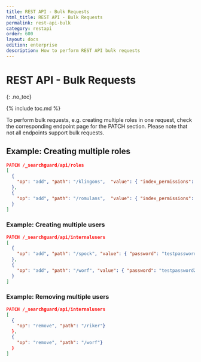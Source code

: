 ```yaml
---
title: REST API - Bulk Requests
html_title: REST API - Bulk Requests
permalink: rest-api-bulk
category: restapi
order: 600
layout: docs
edition: enterprise
description: How to perform REST API bulk requests
---
```

<!---
Copyright 2022 floragunn GmbH
-->

# REST API - Bulk Requests
{: .no_toc}

{% include toc.md %}

To perform bulk requests, e.g. creating multiple roles in one request, check the corresponding endpoint page for the PATCH section.
Please note that not all endpoints support bulk requests.

## Example: Creating multiple roles

```json
PATCH /_searchguard/api/roles
[ 
  { 
    "op": "add", "path": "/klingons",  "value": { "index_permissions": [...] } 
  },
  { 
    "op": "add", "path": "/romulans",  "value": { "index_permissions": [...] }
  }
]
``` 

### Example: Creating multiple users

```json
PATCH /_searchguard/api/internalusers
[ 
  { 
    "op": "add", "path": "/spock", "value": { "password": "testpassword1", "backend_roles": ["testrole1"] } 
  },
  { 
    "op": "add", "path": "/worf", "value": { "password": "testpassword2", "backend_roles": ["testrole2"] } 
  }
]
```

### Example: Removing multiple users

```json
PATCH /_searchguard/api/internalusers
[ 
  { 
    "op": "remove", "path": "/riker"} 
  },
  { 
    "op": "remove", "path": "/worf"} 
  }
]
```
